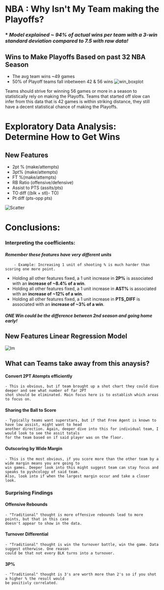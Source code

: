 # NBA : Why Isn't My Team making the Playoffs?

### * *Model explained ~ 94% of actual wins per team with a 3-win standard deviation compared to 7.5 with raw data!*

## Wins to Make Playoffs Based on past 32 NBA Season 
- The avg team wins ~49 games
- 50% of Playoff teams fall inbetween 42 & 56 wins
![win_boxplot](https://user-images.githubusercontent.com/64975026/84214634-8feae980-aa89-11ea-9368-b1dd59a550e7.png)

Teams should strive for winning 56 games or more in a season to statistically rely on making the Playoffs. Teams that started off slow can infer from this data that is 42 games is within striking distance, they still have a decent statistical chance of making the Playoffs.

# Exploratory Data Analysis: Determine How to Get Wins 
## New Features
- 2pt % (make/attempts)
- 3pt% (make/attempts)
- FT %(make/attempts)
- RB Ratio (offensive/defensive)
- Assist to PTS (assits/pts)
- TO diff ((blk + stl)- TO) 
- Pt diff (pts-opp pts)


![Scatter](https://user-images.githubusercontent.com/64975026/84214633-8eb9bc80-aa89-11ea-842f-8f2398f64c9d.png)


# Conclusions:

### Interpreting the coefficients:
#### *Remember these features have very different units*
        - Example: Increasing 1 unit of shooting % is much harder than scoring one more point.

- Holding all other features fixed, a 1 unit increase in **2P%** is associated with an **increase of ~8.4% of a win**.
- Holding all other features fixed, a 1 unit increase in **AST%** is associated with an **increase of ~12% of a win**.
- Holding all other features fixed, a 1 unit increase in **PTS_DIFF** is associated with an **increase of ~3% of a win**.

##### *ONE Win could be the difference between 2nd season and going home early!*

## New Features Linear Regression Model
![lm](https://user-images.githubusercontent.com/64975026/84214631-8eb9bc80-aa89-11ea-8e1b-276368c4c858.png)
## What can Teams take away from this anaysis?

#### Convert 2PT Atempts efficiently
    - This is obvious, but if team brought up a shot chart they could dive deeper and see what number of far 2PT 
    shot should be eliminated. Main focus here is to establish which areas to focus on.
#### Sharing the Ball to Score
    - Typically teams want superstars, but if that Free Agent is known to have low assist, might want to head 
    another direction. Again, deeper dive into this for individual team, I would look to see the assit totals 
    for the team based on if said player was on the floor.
#### Outscoring by Wide Margin 
    - This is the most obvious, if you score more than the other team by a wide margin means you are going to 
    win games. Deeper look into this might suggest team can stay focus and speaks to pyshcology of said team. 
    Also, look into if when the largest margin occur and take a closer look.
    
### Surprising Findings

#### Offensive Rebounds
    - "Traditional" thought is more offensive rebounds lead to more points, but that in this case 
    doesn't appear to show in the data.
#### Turnover Differential 
    - "Traditional" thought is win the turnover battle, win the game. Data suggest otherwise. One reason 
    could be that not every BLK turns into a turnover.
#### 3P%
    - "Traditional" thought is 3's are worth more than 2's so if you shot a higher % the result would 
    be positivly correlated.
    


